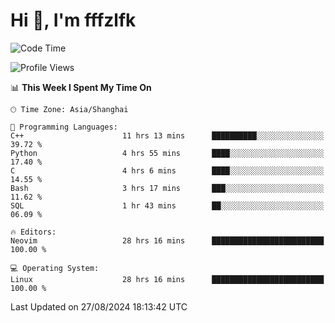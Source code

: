 # Hi 👋, I'm fffzlfk

<!--START_SECTION:waka-->
![Code Time](http://img.shields.io/badge/Code%20Time-948%20hrs%2050%20mins-blue)

![Profile Views](http://img.shields.io/badge/Profile%20Views-0-blue)

📊 **This Week I Spent My Time On** 

```text
🕑︎ Time Zone: Asia/Shanghai

💬 Programming Languages: 
C++                      11 hrs 13 mins      ██████████░░░░░░░░░░░░░░░   39.72 % 
Python                   4 hrs 55 mins       ████░░░░░░░░░░░░░░░░░░░░░   17.40 % 
C                        4 hrs 6 mins        ████░░░░░░░░░░░░░░░░░░░░░   14.55 % 
Bash                     3 hrs 17 mins       ███░░░░░░░░░░░░░░░░░░░░░░   11.62 % 
SQL                      1 hr 43 mins        ██░░░░░░░░░░░░░░░░░░░░░░░   06.09 % 

🔥 Editors: 
Neovim                   28 hrs 16 mins      █████████████████████████   100.00 % 

💻 Operating System: 
Linux                    28 hrs 16 mins      █████████████████████████   100.00 % 
```


 Last Updated on 27/08/2024 18:13:42 UTC
<!--END_SECTION:waka-->
